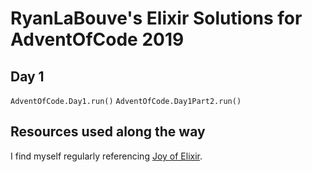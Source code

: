 # RyanLaBouve's Elixir Solutions for AdventOfCode 2019

## Day 1

`AdventOfCode.Day1.run()`
`AdventOfCode.Day1Part2.run()`

## Resources used along the way

I find myself regularly referencing [Joy of Elixir](https://joyofelixir.com/11-files/).
